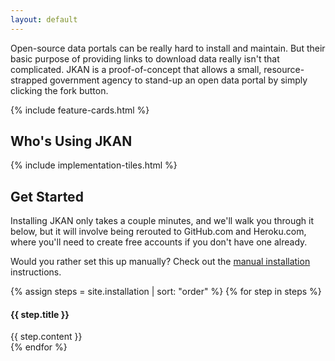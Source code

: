 ```yaml
---
layout: default
---
```

Open-source data portals can be really hard to install and maintain. But their basic purpose of providing links to download data really isn't that complicated. JKAN is a proof-of-concept that allows a small, resource-strapped government agency to stand-up an open data portal by simply clicking the fork button.

{% include feature-cards.html %}

<h2 class="title">Who's Using JKAN</h2>
{% include implementation-tiles.html %}

<h2 class="title" id="get-started">Get Started</h2>
Installing JKAN only takes a couple minutes, and we'll walk you through it below, but it will involve being rerouted to GitHub.com and Heroku.com, where you'll need to create free accounts if you don't have one already.

Would you rather set this up manually? Check out the [manual installation](https://github.com/timwis/jkan/wiki/Manual-Installation) instructions.

{% assign steps = site.installation | sort: "order" %}
{% for step in steps %}
  <div class="box">
    <h4 class="title is-4">{{ step.title }}</h4>
    <div class="content">
      {{ step.content }}
    </div>
  </div>
{% endfor %}
